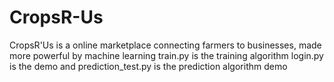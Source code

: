 # CropsR-Us
CropsR'Us is a online marketplace connecting farmers to businesses, made more powerful by machine learning
train.py is the training algorithm 
login.py is the demo
and 
prediction_test.py is the prediction algorithm demo
